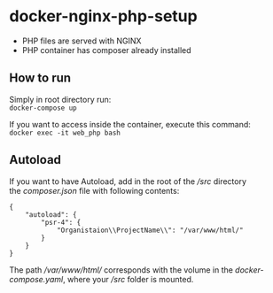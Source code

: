 # docker-nginx-php-setup
- PHP files are served with NGINX
- PHP container has composer already installed

## How to run
Simply in root directory run: <br> 
`docker-compose up`

If you want to access inside the container, execute this command: <br>
`docker exec -it web_php bash`

## Autoload
If you want to have Autoload, add in the root of the */src* directory <br>
the *composer.json* file with following contents:
```
{
    "autoload": {
        "psr-4": {
            "Organistaion\\ProjectName\\": "/var/www/html/"
        }
    }
}
```
The path */var/www/html/* corresponds with the volume in the *docker-compose.yaml*, 
where your */src* folder is mounted.
